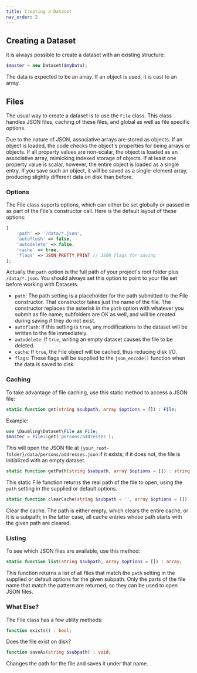 ```yaml
---
title: Creating a Dataset
nav_order: 2
---
```

## Creating a Dataset

it is always possible to create a dataset with an existing structure:
```php
$master = new Dataset($myData);
```
The data is expected to be an array. If an object is used, it is cast to an array.

## Files

The usual way to create a dataset is to use the `File` class. This class handles JSON files, caching of these files, and global as well as file specific options.

Due to the nature of JSON, associative arrays are stored as objects. If an object is loaded, the code checks the object's properties for being arrays or objects. If all property values are non-scalar, the object is loaded as an associative array, mimicking indexed storage of objects. If at least one property value is scalar, however, the entire object is loaded as a single entry. If you save such an object, it will be saved as a single-element array, producing slightly different data on disk than before.

### Options

The File class suports options, which can either be set globally or passed in as part of the File's constructor call. Here is the default layout of these options:
```php
[
    'path' => '/data/*.json',
    'autoflush' => false,
    'autodelete' => false,
    'cache' => true,
    'flags' => JSON_PRETTY_PRINT // JSON flags for saving	
];
```
Actually the `path` option is the full path of your project's root folder plus `/data/*.json`. You should always set this option to point to your file set before working with Datasets.

  * `path`: The path setting is a placeholder for the path submitted to the File constructor. That constructor takes just the name of the file. The constructor replaces the asterisk in the `path` option with whatever you submit as file name; subfolders are OK as well, and will be created during saving if they do not exist.
  * `autoflush`: If this setting is `true`, any modifications to the dataset will be written to the file immediately.
  * `autodelete`: If `true`, writing an empty dataset causes the file to be deleted.
  * `cache`: If `true`, the File object will be cached, thus reducing disk I/O.
  * `flags`: These flags will be supplied to the `json_encode()` function when the data is saved to disk.

### Caching

To take advantage of file caching, use this static method to access a JSON file:
```php
static function get(string $subpath, array $options = []) : File;
```
Example:
```php
use \Daumling\Dataset\File as File;
$master = File::get('persons/addresses');
```
This will open the JSON file at `{your_root-folder}/data/persons/addresses.json` if it exists; if it does not, the file is initialized with an empty dataset.

```php
static function getPath(string $subpath, array $options = []) : string;
```
This static File function returns the real path of the file to open, using the `path` setting in the supplied or default options.

```php
static function clearCache(string $subpath = '', array $options = []) : void;
``` 
Clear the cache. The path is either empty, which clears the entire cache, or it is a subpath; in the latter case, all cache entries whose path starts with the given path are cleared.

### Listing

To see which JSON files are available, use this method:
```php
static function list(string $subpath, array $options = []) : array;
```
This function returns a list of all files that match the `path` setting in the supplied or default options for the given subpath. Only the parts of the file name that match the pattern are returned, so they can be used to open JSON files.

### What Else?

The File class has a few utility methods:
```php
function exists() : bool;
```
Does the file exist on disk?
```php
function saveAs(string $subpath) : void;
```
Changes the path for the file and saves it under that name.
